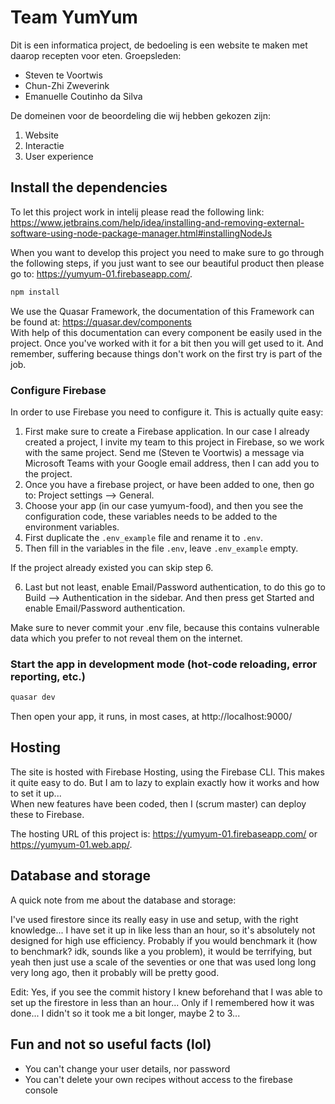 # Team YumYum
Dit is een informatica project, de bedoeling is een website te maken met daarop recepten voor eten.
Groepsleden:
- Steven te Voortwis
- Chun-Zhi Zweverink
- Emanuelle Coutinho da Silva

De domeinen voor de beoordeling die wij hebben gekozen zijn:
1. Website
2. Interactie
3. User experience

## Install the dependencies
To let this project work in intelij please read the following link: https://www.jetbrains.com/help/idea/installing-and-removing-external-software-using-node-package-manager.html#installingNodeJs

When you want to develop this project you need to make sure to go through the following steps, if you just want to see our beautiful product then please go to: https://yumyum-01.firebaseapp.com/.
```bash
npm install
```

We use the Quasar Framework, the documentation of this Framework can be found at: https://quasar.dev/components <br>
With help of this documentation can every component be easily used in the project. Once you've worked with it for a bit then you will get used to it. And remember, suffering because things don't work on the first try is part of the job.

### Configure Firebase
In order to use Firebase you need to configure it. This is actually quite easy:
1. First make sure to create a Firebase application. In our case I already created a project, I invite my team to this project in Firebase, so we work with the same project. Send me (Steven te Voortwis) a message via Microsoft Teams with your Google email address, then I can add you to the project.
2. Once you have a firebase project, or have been added to one, then go to: Project settings --> General.
3. Choose your app (in our case yumyum-food), and then you see the configuration code, these variables needs to be added to the environment variables.
4. First duplicate the `.env_example` file and rename it to `.env`.
5. Then fill in the variables in the file `.env`, leave `.env_example` empty.

If the project already existed you can skip step 6.

6. Last but not least, enable Email/Password authentication, to do this go to Build --> Authentication in the sidebar. And then press get Started and enable Email/Password authentication.

Make sure to never commit your .env file, because this contains vulnerable data which you prefer to not reveal them on the internet.

### Start the app in development mode (hot-code reloading, error reporting, etc.)
```bash
quasar dev
```
Then open your app, it runs, in most cases, at http://localhost:9000/

## Hosting
The site is hosted with Firebase Hosting, using the Firebase CLI. This makes it quite easy to do. But I am to lazy to explain exactly how it works and how to set it up...<br>
When new features have been coded, then I (scrum master) can deploy these to Firebase.

The hosting URL of this project is: https://yumyum-01.firebaseapp.com/ or https://yumyum-01.web.app/.


## Database and storage
A quick note from me about the database and storage:

I've used firestore since its really easy in use and setup, with the right knowledge...
I have set it up in like less than an hour, so it's absolutely not designed for high use efficiency. Probably if you would benchmark it (how to benchmark? idk, sounds like a you problem), it would be terrifying, but yeah then just use a scale of the seventies or one that was used long long very long ago, then it probably will be pretty good.

Edit: Yes, if you see the commit history I knew beforehand that I was able to set up the firestore in less than an hour... Only if I remembered how it was done... I didn't so it took me a bit longer, maybe 2 to 3...


## Fun and not so useful facts (lol)
- You can't change your user details, nor password
- You can't delete your own recipes without access to the firebase console
